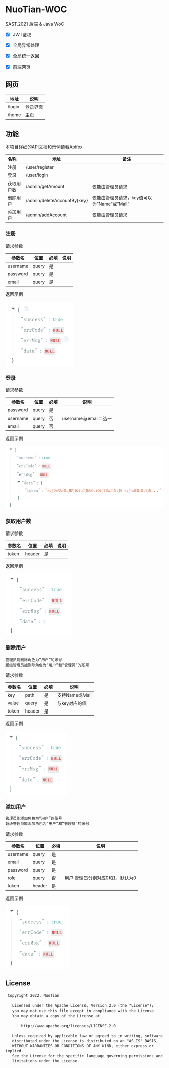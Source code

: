 # NuoTian-WOC
SAST.2021 后端 & Java WoC



- [x] JWT鉴权
- [x] 全局异常处理
- [x] 全局统一返回
- [x] 前端网页



## 网页

| 地址   | 说明     |
| ------ | -------- |
| /login | 登录界面 |
| /home  | 主页     |



## 功能

本项目详细的API文档和示例请看[Apifox](https://www.apifox.cn/apidoc/shared-87a9a886-ffd6-46aa-ba1e-32b9534e4180/api-10154479)



| 名称       | 地址                        | 备注                                        |
| :--------- | --------------------------- | ------------------------------------------- |
| 注册       | /user/register              |                                             |
| 登录       | /user/login                 |                                             |
| 获取用户数 | /admin/getAmount            | 仅能由管理员请求                            |
| 删除用户   | /admin/deleteAccountBy{key} | 仅能由管理员请求，key值可以为“Name”或“Mail” |
| 添加用户   | /admin/addAccount           | 仅能由管理员请求                            |



### 注册

请求参数

| 参数名   | 位置  | 必填 | 说明 |
| -------- | ----- | ---- | ---- |
| username | query | 是   |      |
| password | query | 是   |      |
| email    | query | 是   |      |

返回示例

<img src="https://raw.githubusercontent.com/s235784/NuoTian-WoC/main/img/register-success.png" alt="register-success" style="zoom: 80%;" />

### 登录

请求参数

| 参数名   | 位置  | 必填 | 说明                  |
| -------- | ----- | ---- | --------------------- |
| password | query | 是   |                       |
| username | query | 否   | username与email二选一 |
| email    | query | 否   |                       |

返回示例

<img src="https://raw.githubusercontent.com/s235784/NuoTian-WoC/main/img/login-success.png" alt="login-success" style="zoom:80%;" />

### 获取用户数

请求参数

| 参数名 | 位置   | 必填 | 说明 |
| ------ | ------ | ---- | ---- |
| token  | header | 是   |      |

返回示例

<img src="https://raw.githubusercontent.com/s235784/NuoTian-WoC/main/img/count-success.png" alt="count-success" style="zoom: 80%;" />

### 删除用户

``` 注意
管理员能删除角色为“用户”的账号
超级管理员能删除角色为“用户”和“管理员”的账号
```

请求参数

| 参数名 | 位置   | 必填 | 说明           |
| ------ | ------ | ---- | -------------- |
| key    | path   | 是   | 支持Name或Mail |
| value  | query  | 是   | 与key对应的值  |
| token  | header | 是   |                |

返回示例

<img src="https://raw.githubusercontent.com/s235784/NuoTian-WoC/main/img/delete-success.png" alt="delete-success" style="zoom:80%;" />

### 添加用户

```注意
管理员能添加角色为“用户”的账号
超级管理员能添加角色为“用户”和“管理员”的账号
```

请求参数

| 参数名   | 位置   | 必填 | 说明                             |
| -------- | ------ | ---- | -------------------------------- |
| username | query  | 是   |                                  |
| email    | query  | 是   |                                  |
| password | query  | 是   |                                  |
| role     | query  | 否   | 用户 管理员分别对应0和1，默认为0 |
| token    | header | 是   |                                  |

返回示例

<img src="https://raw.githubusercontent.com/s235784/NuoTian-WoC/main/img/add-success.png" alt="add-success" style="zoom:80%;" />

## License
``` license
 Copyright 2022, NuoTian       

   Licensed under the Apache License, Version 2.0 (the "License");
   you may not use this file except in compliance with the License.
   You may obtain a copy of the License at

       http://www.apache.org/licenses/LICENSE-2.0

   Unless required by applicable law or agreed to in writing, software
   distributed under the License is distributed on an "AS IS" BASIS,
   WITHOUT WARRANTIES OR CONDITIONS OF ANY KIND, either express or implied.
   See the License for the specific language governing permissions and
   limitations under the License.
```
